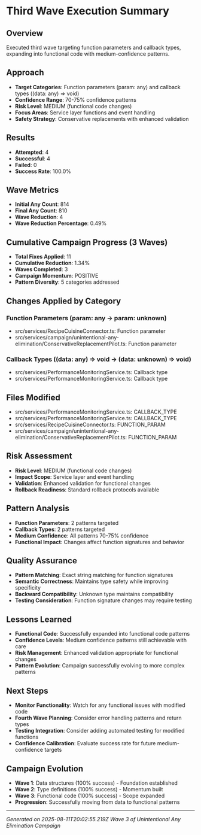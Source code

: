 # Third Wave Execution Summary

## Overview
Executed third wave targeting function parameters and callback types, expanding into functional code with medium-confidence patterns.

## Approach
- **Target Categories**: Function parameters (param: any) and callback types ((data: any) => void)
- **Confidence Range**: 70-75% confidence patterns
- **Risk Level**: MEDIUM (functional code changes)
- **Focus Areas**: Service layer functions and event handling
- **Safety Strategy**: Conservative replacements with enhanced validation

## Results
- **Attempted**: 4
- **Successful**: 4
- **Failed**: 0
- **Success Rate**: 100.0%

## Wave Metrics
- **Initial Any Count**: 814
- **Final Any Count**: 810
- **Wave Reduction**: 4
- **Wave Reduction Percentage**: 0.49%

## Cumulative Campaign Progress (3 Waves)
- **Total Fixes Applied**: 11
- **Cumulative Reduction**: 1.34%
- **Waves Completed**: 3
- **Campaign Momentum**: POSITIVE
- **Pattern Diversity**: 5 categories addressed

## Changes Applied by Category

### Function Parameters (param: any → param: unknown)
- src/services/RecipeCuisineConnector.ts: Function parameter
- src/services/campaign/unintentional-any-elimination/ConservativeReplacementPilot.ts: Function parameter

### Callback Types ((data: any) => void → (data: unknown) => void)
- src/services/PerformanceMonitoringService.ts: Callback type
- src/services/PerformanceMonitoringService.ts: Callback type

## Files Modified
- src/services/PerformanceMonitoringService.ts: CALLBACK_TYPE
- src/services/PerformanceMonitoringService.ts: CALLBACK_TYPE
- src/services/RecipeCuisineConnector.ts: FUNCTION_PARAM
- src/services/campaign/unintentional-any-elimination/ConservativeReplacementPilot.ts: FUNCTION_PARAM

## Risk Assessment
- **Risk Level**: MEDIUM (functional code changes)
- **Impact Scope**: Service layer and event handling
- **Validation**: Enhanced validation for functional changes
- **Rollback Readiness**: Standard rollback protocols available

## Pattern Analysis
- **Function Parameters**: 2 patterns targeted
- **Callback Types**: 2 patterns targeted
- **Medium Confidence**: All patterns 70-75% confidence
- **Functional Impact**: Changes affect function signatures and behavior

## Quality Assurance
- **Pattern Matching**: Exact string matching for function signatures
- **Semantic Correctness**: Maintains type safety while improving specificity
- **Backward Compatibility**: Unknown type maintains compatibility
- **Testing Consideration**: Function signature changes may require testing

## Lessons Learned
- **Functional Code**: Successfully expanded into functional code patterns
- **Confidence Levels**: Medium confidence patterns still achievable with care
- **Risk Management**: Enhanced validation appropriate for functional changes
- **Pattern Evolution**: Campaign successfully evolving to more complex patterns

## Next Steps
- **Monitor Functionality**: Watch for any functional issues with modified code
- **Fourth Wave Planning**: Consider error handling patterns and return types
- **Testing Integration**: Consider adding automated testing for modified functions
- **Confidence Calibration**: Evaluate success rate for future medium-confidence targets

## Campaign Evolution
- **Wave 1**: Data structures (100% success) - Foundation established
- **Wave 2**: Type definitions (100% success) - Momentum built
- **Wave 3**: Functional code (100% success) - Scope expanded
- **Progression**: Successfully moving from data to functional patterns

---
*Generated on 2025-08-11T20:02:55.219Z*
*Wave 3 of Unintentional Any Elimination Campaign*
